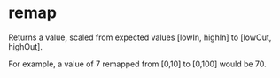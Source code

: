 # remap

Returns a value, scaled from expected values [lowIn, highIn] to [lowOut, highOut].

For example, a value of 7 remapped from [0,10] to [0,100] would be 70.
